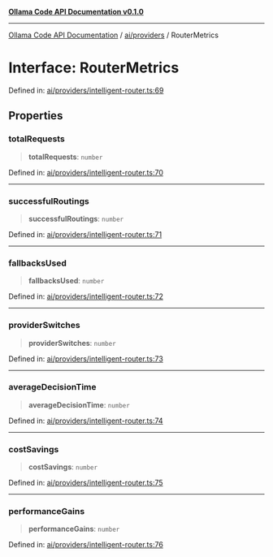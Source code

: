 [**Ollama Code API Documentation v0.1.0**](../../../README.md)

***

[Ollama Code API Documentation](../../../modules.md) / [ai/providers](../README.md) / RouterMetrics

# Interface: RouterMetrics

Defined in: [ai/providers/intelligent-router.ts:69](https://github.com/erichchampion/ollama-code/blob/d2cd048413007cebba90b2ada3aac13c65c13827/ollama-code/src/ai/providers/intelligent-router.ts#L69)

## Properties

### totalRequests

> **totalRequests**: `number`

Defined in: [ai/providers/intelligent-router.ts:70](https://github.com/erichchampion/ollama-code/blob/d2cd048413007cebba90b2ada3aac13c65c13827/ollama-code/src/ai/providers/intelligent-router.ts#L70)

***

### successfulRoutings

> **successfulRoutings**: `number`

Defined in: [ai/providers/intelligent-router.ts:71](https://github.com/erichchampion/ollama-code/blob/d2cd048413007cebba90b2ada3aac13c65c13827/ollama-code/src/ai/providers/intelligent-router.ts#L71)

***

### fallbacksUsed

> **fallbacksUsed**: `number`

Defined in: [ai/providers/intelligent-router.ts:72](https://github.com/erichchampion/ollama-code/blob/d2cd048413007cebba90b2ada3aac13c65c13827/ollama-code/src/ai/providers/intelligent-router.ts#L72)

***

### providerSwitches

> **providerSwitches**: `number`

Defined in: [ai/providers/intelligent-router.ts:73](https://github.com/erichchampion/ollama-code/blob/d2cd048413007cebba90b2ada3aac13c65c13827/ollama-code/src/ai/providers/intelligent-router.ts#L73)

***

### averageDecisionTime

> **averageDecisionTime**: `number`

Defined in: [ai/providers/intelligent-router.ts:74](https://github.com/erichchampion/ollama-code/blob/d2cd048413007cebba90b2ada3aac13c65c13827/ollama-code/src/ai/providers/intelligent-router.ts#L74)

***

### costSavings

> **costSavings**: `number`

Defined in: [ai/providers/intelligent-router.ts:75](https://github.com/erichchampion/ollama-code/blob/d2cd048413007cebba90b2ada3aac13c65c13827/ollama-code/src/ai/providers/intelligent-router.ts#L75)

***

### performanceGains

> **performanceGains**: `number`

Defined in: [ai/providers/intelligent-router.ts:76](https://github.com/erichchampion/ollama-code/blob/d2cd048413007cebba90b2ada3aac13c65c13827/ollama-code/src/ai/providers/intelligent-router.ts#L76)
